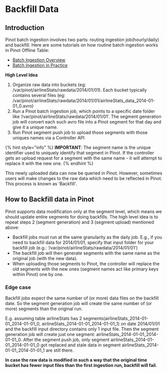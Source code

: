 # Backfill Data

## Introduction

Pinot batch ingestion involves two parts: routing ingestion job\(hourly/daily\) and backfill. Here are some tutorials on how routine batch ingestion works in Pinot Offline Table:

* [Batch Ingestion Overview](https://docs.pinot.apache.org/basics/data-import/batch-ingestion)
* [Batch Ingestion in Practice](https://docs.pinot.apache.org/users/tutorials/batch-data-ingestion-in-practice)

**High Level Idea**

1. Organize raw data into buckets \(eg: /var/pinot/airlineStats/rawdata/2014/01/01\). Each bucket typically contains several files \(eg: /var/pinot/airlineStats/rawdata/2014/01/01/airlineStats\_data\_2014-01-01\_0.avro\)
2. Run a Pinot batch ingestion job, which points to a specific date folder like ‘/var/pinot/airlineStats/rawdata/2014/01/01’. The segment generation job will convert each such avro file into a Pinot segment for that day and give it a unique name.
3. Run Pinot segment push job to upload those segments with those uniques names via a Controller API

{% hint style="info" %}
**IMPORTANT**: The segment name is the unique identifier used to uniquely identify that segment in Pinot. If the controller gets an upload request for a segment with the same name - it will attempt to replace it with the new one.
{% endhint %}

This newly uploaded data can now be queried in Pinot. However, sometimes users will make changes to the raw data which need to be reflected in Pinot. This process is known as 'Backfill'.

## **How to Backfill data in Pinot**

Pinot supports data modification only at the segment level, which means we should update entire segments for doing backfills. The high level idea is to repeat steps 2 \(segment generation\) and 3 \(segment upload\) mentioned above:

* Backfill jobs must run at the same granularity as the daily job. E.g., if you need to backfill data for 2014/01/01, specify that input folder for your backfill job \(e.g.: ‘/var/pinot/airlineStats/rawdata/2014/01/01’\)
* The backfill job will then generate segments with the same name as the original job \(with the new data\). 
* When uploading those segments to Pinot, the controller will replace the old segments with the new ones \(segment names act like primary keys within Pinot\) one by one.  

### **Edge case**

Backfill jobs expect the same number of \(or more\) data files on the backfill date. So the segment generation job will create the same number of \(or more\) segments than the original run.

E.g. assuming table airlineStats has 2 segments\(airlineStats\_2014-01-01\_2014-01-01\_0, airlineStats\_2014-01-01\_2014-01-01\_1\) on date 2014/01/01 and the backfill input directory contains only 1 input file. Then the segment generation job will create just one segment: airlineStats\_2014-01-01\_2014-01-01\_0. After the segment push job, only segment airlineStats\_2014-01-01\_2014-01-01\_0 got replaced and stale data in segment airlineStats\_2014-01-01\_2014-01-01\_1 are still there.

**In case the raw data is modified in such a way that the original time bucket has fewer input files than the first ingestion run, backfill will fail.**  








